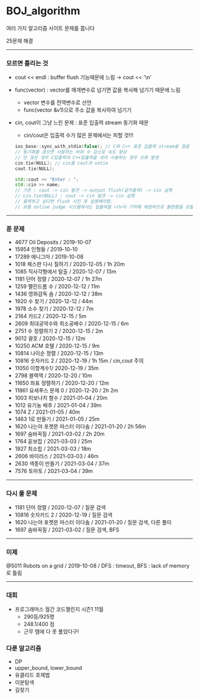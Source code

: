 # BOJ_algorithm

여러 가지 알고리즘 사이트 문제를 풉니다

25문제 해결

---

### 모르면 틀리는 것

-   cout << endl : buffer flush 기능때문에 느림 → cout << '\n'
-   func(vector) : vector를 매개변수로 넘기면 값을 복사해 넘기기 때문에 느림
    -   vector 변수를 전역변수로 선언
    -   func(vector &v1)으로 주소 값을 복사하여 넘기기
-   cin, cout이 그냥 느린 문제 : 표준 입출력 stream 동기화 때문

    -   cin/cout은 입출력 수가 많은 문제에서는 피할 것!!!

    ```cpp
    ios_base::sync_with_stdio(false); // C와 C++ 표준 입출력 stream을 끊음
    // 동기화를 끊으면 사용하는 버퍼 수 감소로 속도 향상
    // 단 끊은 경우 C입출력과 C++입출력을 섞어 사용하는 경우 오류 발생
    cin.tie(NULL); // cin을 cout과 untie
    cout.tie(NULL);
    ```

    ```cpp
    std::cout << "Enter : ";
    std::cin >> name;
    // 기존 : cout -> cin 발견 -> output flush(글자출력) -> cin 실행
    // cin.tie(NULL) : cout -> cin 발견 -> cin 실행
    // 출력하고 싶다면 flush 시킨 후 실행해야함.
    // 보통 online judge 시스템에서는 입출력을 나누어 기억해 채점하므로 불편함을 모를 것
    ```

---

### 푼 문제

-   4677 Oil Deposits / 2019-10-07
-   15954 인형들 / 2019-10-10
-   17289 에니그마 / 2019-10-08
-   1018 체스판 다시 칠하기 / 2020-12-05 / 1h 20m
-   1085 직사각형에서 탈출 / 2020-12-07 / 13m
-   1181 단어 정렬 / 2020-12-07 / 1h 27m
-   1259 팰린드롬 수 / 2020-12-12 / 11m
-   1436 영화감독 숌 / 2020-12-12 / 38m
-   1920 수 찾기 / 2020-12-12 / 44m
-   1978 소수 찾기 / 2020-12-12 / 7m
-   2164 카드2 / 2020-12-15 / 5m
-   2609 최대공약수와 최소공배수 / 2020-12-15 / 6m
-   2751 수 정렬하기 2 / 2020-12-15 / 2m
-   9012 괄호 / 2020-12-15 / 12m
-   10250 ACM 호텔 / 2020-12-15 / 9m
-   10814 나이순 정렬 / 2020-12-15 / 13m
-   10816 숫자카드 2 / 2020-12-19 / 1h 15m / cin,cout 주의
-   11050 이항계수1/ 2020-12-19 / 35m
-   2798 블랙잭 / 2020-12-20 / 10m
-   11650 좌표 정렬하기 / 2020-12-20 / 12m
-   11861 요세푸스 문제 0 / 2020-12-20 / 2h 2m
-   1003 피보나치 함수 / 2021-01-04 / 20m
-   1012 유기농 배추 / 2021-01-04 / 39m
-   1074 Z / 2021-01-05 / 40m
-   1463 1로 만들기 / 2021-01-05 / 25m
-   1620 나는야 포켓몬 마스터 이다솜 / 2021-01-20 / 2h 56m
-   1697 숨바꼭질 / 2021-03-02 / 2h 20m
-   1764 듣보잡 / 2021-03-03 / 25m
-   1927 최소힙 / 2021-03-03 / 18m
-   2606 바이러스 / 2021-03-03 / 46m
-   2630 색종이 만들기 / 2021-03-04 / 37m
-   7576 토마토 / 2021-03-04 / 39m

---

### 다시 풀 문제

-   1181 단어 정렬 / 2020-12-07 / 질문 검색
-   10816 숫자카드 2 / 2020-12-19 / 질문 검색
-   1620 나는야 포켓몬 마스터 이다솜 / 2021-01-20 / 질문 검색, 다른 풀이
-   1697 숨바꼭질 / 2021-03-02 / 질문 검색, BFS

---

### 미제

@5011 Robots on a grid / 2019-10-08 / DFS : timeout, BFS : lack of memory로 틀림

---

### 대회

-   프로그래머스 월간 코드챌린지 시즌1 11월
    -   290등/925명
    -   248.1/400 점
    -   근무 땜에 다 못 풀었다구!

### 다룬 알고리즘

-   DP
-   upper_bound, lower_bound
-   유클리드 호제법
-   이분탐색
-   길찾기
